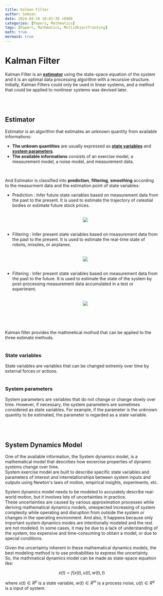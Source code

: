 ```yaml
---
title: Kalman Filter
author: SeHoon
date: 2024-04-16 10:01:30 +0900
categories: [Papers, Mathmatics]
tags: [Papers, Mathmatics, MultiObjectTracking]
math: true
mermaid: true
---
```


# Kalman Filter

Kalman Filter is an **[estimator](https://csh970605.github.io/posts/Kalman_Filter/#estimator)** using the state-space equation of the system and it is an optimal data processing algorithm with a recursive structure.<br>
Initially, Kalman Filters could only be used in linear systems, and a method that could be applied to nonlinear systems was devised later.<br>

<br><br>


## Estimator

Estimator is an algorithm that estimates an unknown quantity from available informations:
+ **The unkown quantities** are usually expressed as **[state variables](https://csh970605.github.io/posts/Kalman_Filter/#state-variables)** and **[system parameters](https://csh970605.github.io/posts/Kalman_Filter/#system-parameters)**.
+ **The available informations** consists of an exercise model, a measurement model, a noise model, and measurement data.
<br>

And Estimator is classified into **prediction**, **filtering**, **smoothing** according to the measurment data and the estimation point of state variables:
+ Prediction : Infer future state variables based on measurement data from the past to the present. It is used to estimate the trajectory of celestial bodies or estimate future stock prices.<br><br>

    <center>
    <img src="https://github.com/csh970605/csh970605.github.io/assets/28240052/bfb2800a-09b5-4df4-8dc7-184d5c079c1b">
    </center><br>

+ Filtering : Infer present state variables based on measurement data from the past to the present. It is used to estimate the real-time state of robots, missiles, or airplanes.<br><br>

    <center>
    <img src="https://github.com/csh970605/csh970605.github.io/assets/28240052/3ad1fc7f-d057-42e7-ae8d-42f919769118">
    </center><br>

+ Filtering : Infer present state variables based on measurement data from the past to the future. It is used to estimate the state of the system by post-processing measurement data accumulated in a test or experiment.<br><br>

    <center>
    <img src="https://github.com/csh970605/csh970605.github.io/assets/28240052/0b31f93f-d961-4f6f-ac4c-488675bde63d">
    </center><br>
<br><br>

Kalman filter provides the mathmetical mothod that can be applied to the three estimate methods.
<br><br>

### State variables

State variables are variables that can be changed extremly over time by external forces or actions.
<br><br>


### System parameters

System parameters are variables that do not change or change slowly over time. However, if necessary, the system parameters are sometimes considered as state variables. For example, if the parameter is the unknown quantity to be estimated, the parameter is regarded as a state variable.

<br><br>

## System Dynamics Model

One of the available information, the System dynamics model, is a mathematical model that descirbes how excercise properties of dynamic systems change over time.<br>
System exercise model are built to describe specific state variables and parameters of interest and interrelationships between system inputs and outputs using Newton's laws of motion, empirical insights, experiments, etc.<br>

System dynamics model needs to be modeled to accurately describe real-world motion, but it involves lots of uncertainties in practice.<br>
These uncertainties are caused by various approximation processes while deriving mathematical dynamics models, unexpected increasing of system complexity while operating and disruption from outside the system or changes in the operating environment. And also, It happens because only important system dynamics modes are intentionally modeled and the rest are not modeled. In some cases, it may be due to a lack of understanding of the system, too expensive and time-consuming to obtain a model, or due to special conditions.<br>

Given the uncertainty inherent in these mathematical dynamics models, the best modeling method is to use probabilities to express the uncertainty.<br>
So, the mathmatical dynamics model can be made as state-space equation like:

<center>

$\dot{x}(t)=f(x(t), u(t), w(t),t)$
</center>

where $x(t) \in R^{p}$ is a state variable, $w(t) \in R^{m}$ is a process noise, $u(t) \in R^{q}$ is a input of system.


<br><br>

